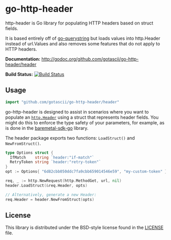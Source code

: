 # go-http-header #

http-header is Go library for populating HTTP headers based on struct fields.

It is based entirely off of
[go-querystring](https://github.com/google/go-querystring) but loads values into
http.Header instead of url.Values and also removes some features that do not
apply to HTTP headers.

**Documentation:** <http://godoc.org/github.com/gotascii/go-http-header/header>

**Build Status:** [![Build Status](https://drone.io/github.com/gotascii/go-http-header/status.png)](https://drone.io/github.com/gotascii/go-http-header/latest)

## Usage ##

```go
import "github.com/gotascii/go-http-header/header"
```

go-http-header is designed to assist in scenarios where you want to populate an
[`http.Header`]() using a struct that represents header fields. You might do
this to enforce the type safety of your parameters, for example, as is done in
the [baremetal-sdk-go][] library.

The header package exports two functions: `LoadStruct()` and `NewFromStruct()`.

```go
type Options struct {
  IfMatch    string `header:"if-match"`
  RetryToken string `header:"retry-token"`
}
opt := Options{ "6d82cbb050ddc7fa9cbb659014546e59", "my-custom-token" }

req, _ := http.NewRequest(http.MethodGet, url, nil)
header.LoadStruct(&req.Header, opts)

// Alternatively, generate a new Header:
req.Header = header.NewFromStruct(opts)
```

[baremetal-sdk-go]: https://github.com/MustWin/baremetal-sdk-go/

## License ##

This library is distributed under the BSD-style license found in the [LICENSE](./LICENSE)
file.
